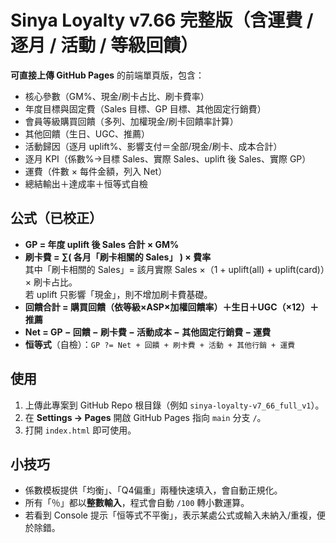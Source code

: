 # Sinya Loyalty v7.66 完整版（含運費 / 逐月 / 活動 / 等級回饋）

**可直接上傳 GitHub Pages** 的前端單頁版，包含：
- 核心參數（GM%、現金/刷卡占比、刷卡費率）
- 年度目標與固定費（Sales 目標、GP 目標、其他固定行銷費）
- 會員等級購買回饋（多列、加權現金/刷卡回饋率計算）
- 其他回饋（生日、UGC、推薦）
- 活動歸因（逐月 uplift%、影響支付＝全部/現金/刷卡、成本合計）
- 逐月 KPI（係數%→目標 Sales、實際 Sales、uplift 後 Sales、實際 GP）
- 運費（件數 × 每件金額，列入 Net）
- 總結輸出＋達成率＋恒等式自檢

## 公式（已校正）
- **GP = 年度 uplift 後 Sales 合計 × GM%**
- **刷卡費 = ∑( 各月「刷卡相關的 Sales」 ) × 費率**  
  其中「刷卡相關的 Sales」= 該月實際 Sales ×（1 + uplift(all) + uplift(card)）× 刷卡占比。  
  若 uplift 只影響「現金」，則不增加刷卡費基礎。
- **回饋合計 = 購買回饋（依等級×ASP×加權回饋率）＋生日＋UGC（×12）＋推薦**
- **Net = GP − 回饋 − 刷卡費 − 活動成本 − 其他固定行銷費 − 運費**
- **恒等式**（自檢）：`GP ?= Net + 回饋 + 刷卡費 + 活動 + 其他行銷 + 運費`

## 使用
1. 上傳此專案到 GitHub Repo 根目錄（例如 `sinya-loyalty-v7_66_full_v1`）。
2. 在 **Settings → Pages** 開啟 GitHub Pages 指向 `main` 分支 `/`。
3. 打開 `index.html` 即可使用。

## 小技巧
- 係數模板提供「均衡」、「Q4偏重」兩種快速填入，會自動正規化。
- 所有「％」都以**整數輸入**，程式會自動 `/100` 轉小數運算。
- 若看到 Console 提示「恒等式不平衡」，表示某處公式或輸入未納入/重複，便於除錯。
